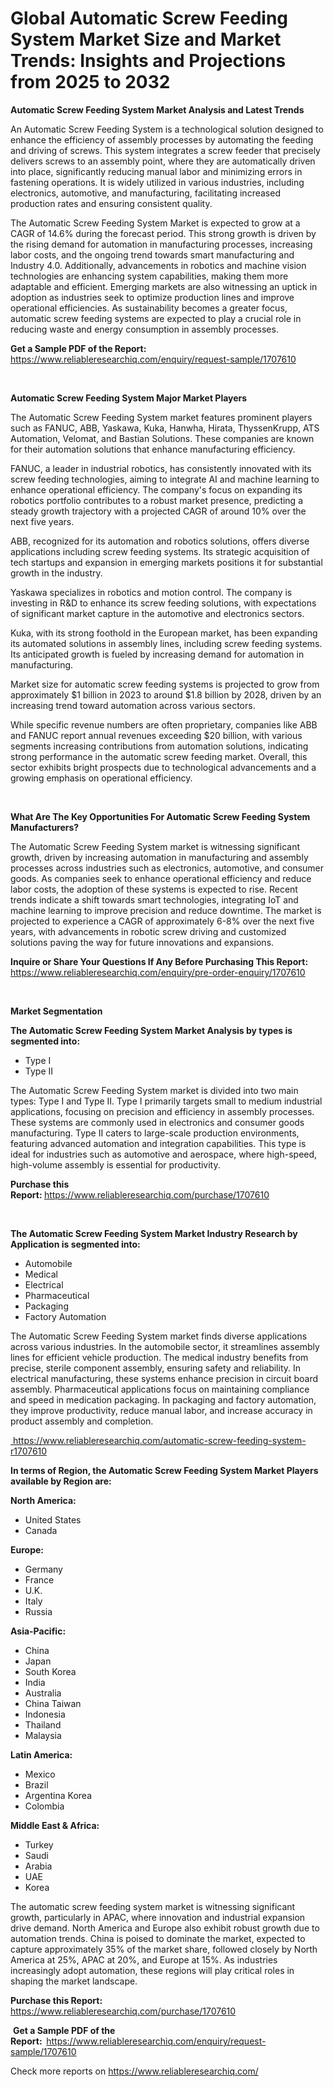 <p><h1>Global Automatic Screw Feeding System Market Size and Market Trends: Insights and Projections from 2025 to 2032</h1></p><p><strong>Automatic Screw Feeding System Market Analysis and Latest Trends</strong></p>
<p><p>An Automatic Screw Feeding System is a technological solution designed to enhance the efficiency of assembly processes by automating the feeding and driving of screws. This system integrates a screw feeder that precisely delivers screws to an assembly point, where they are automatically driven into place, significantly reducing manual labor and minimizing errors in fastening operations. It is widely utilized in various industries, including electronics, automotive, and manufacturing, facilitating increased production rates and ensuring consistent quality.</p><p>The Automatic Screw Feeding System Market is expected to grow at a CAGR of 14.6% during the forecast period. This strong growth is driven by the rising demand for automation in manufacturing processes, increasing labor costs, and the ongoing trend towards smart manufacturing and Industry 4.0. Additionally, advancements in robotics and machine vision technologies are enhancing system capabilities, making them more adaptable and efficient. Emerging markets are also witnessing an uptick in adoption as industries seek to optimize production lines and improve operational efficiencies. As sustainability becomes a greater focus, automatic screw feeding systems are expected to play a crucial role in reducing waste and energy consumption in assembly processes.</p></p>
<p><strong>Get a Sample PDF of the Report:&nbsp;</strong> <a href="https://www.reliableresearchiq.com/enquiry/request-sample/1707610?utm_campaign=2277&utm_medium=2&utm_source=Github&utm_content=ia&utm_term=25032025&utm_id=automatic-screw-feeding-system">https://www.reliableresearchiq.com/enquiry/request-sample/1707610</a></p>
<p>&nbsp;</p>
<p><strong>Automatic Screw Feeding System Major Market Players</strong></p>
<p><p>The Automatic Screw Feeding System market features prominent players such as FANUC, ABB, Yaskawa, Kuka, Hanwha, Hirata, ThyssenKrupp, ATS Automation, Velomat, and Bastian Solutions. These companies are known for their automation solutions that enhance manufacturing efficiency.</p><p>FANUC, a leader in industrial robotics, has consistently innovated with its screw feeding technologies, aiming to integrate AI and machine learning to enhance operational efficiency. The company's focus on expanding its robotics portfolio contributes to a robust market presence, predicting a steady growth trajectory with a projected CAGR of around 10% over the next five years.</p><p>ABB, recognized for its automation and robotics solutions, offers diverse applications including screw feeding systems. Its strategic acquisition of tech startups and expansion in emerging markets positions it for substantial growth in the industry.</p><p>Yaskawa specializes in robotics and motion control. The company is investing in R&D to enhance its screw feeding solutions, with expectations of significant market capture in the automotive and electronics sectors. </p><p>Kuka, with its strong foothold in the European market, has been expanding its automated solutions in assembly lines, including screw feeding systems. Its anticipated growth is fueled by increasing demand for automation in manufacturing.</p><p>Market size for automatic screw feeding systems is projected to grow from approximately $1 billion in 2023 to around $1.8 billion by 2028, driven by an increasing trend toward automation across various sectors.</p><p>While specific revenue numbers are often proprietary, companies like ABB and FANUC report annual revenues exceeding $20 billion, with various segments increasing contributions from automation solutions, indicating strong performance in the automatic screw feeding market. Overall, this sector exhibits bright prospects due to technological advancements and a growing emphasis on operational efficiency.</p></p>
<p>&nbsp;</p>
<p><strong>What Are The Key Opportunities For Automatic Screw Feeding System Manufacturers?</strong></p>
<p><p>The Automatic Screw Feeding System market is witnessing significant growth, driven by increasing automation in manufacturing and assembly processes across industries such as electronics, automotive, and consumer goods. As companies seek to enhance operational efficiency and reduce labor costs, the adoption of these systems is expected to rise. Recent trends indicate a shift towards smart technologies, integrating IoT and machine learning to improve precision and reduce downtime. The market is projected to experience a CAGR of approximately 6-8% over the next five years, with advancements in robotic screw driving and customized solutions paving the way for future innovations and expansions.</p></p>
<p><strong>Inquire or Share Your Questions If Any Before Purchasing This Report:</strong> <a href="https://www.reliableresearchiq.com/enquiry/pre-order-enquiry/1707610?utm_campaign=2277&utm_medium=2&utm_source=Github&utm_content=ia&utm_term=25032025&utm_id=automatic-screw-feeding-system">https://www.reliableresearchiq.com/enquiry/pre-order-enquiry/1707610</a></p>
<p>&nbsp;</p>
<p><strong>Market Segmentation</strong></p>
<p><strong>The Automatic Screw Feeding System Market Analysis by types is segmented into:</strong></p>
<p><ul><li>Type I</li><li>Type II</li></ul></p>
<p><p>The Automatic Screw Feeding System market is divided into two main types: Type I and Type II. Type I primarily targets small to medium industrial applications, focusing on precision and efficiency in assembly processes. These systems are commonly used in electronics and consumer goods manufacturing. Type II caters to large-scale production environments, featuring advanced automation and integration capabilities. This type is ideal for industries such as automotive and aerospace, where high-speed, high-volume assembly is essential for productivity.</p></p>
<p><strong>Purchase this Report:&nbsp;</strong><a href="https://www.reliableresearchiq.com/purchase/1707610?utm_campaign=2277&utm_medium=2&utm_source=Github&utm_content=ia&utm_term=25032025&utm_id=automatic-screw-feeding-system">https://www.reliableresearchiq.com/purchase/1707610</a></p>
<p>&nbsp;</p>
<p><strong>The Automatic Screw Feeding System Market Industry Research by Application is segmented into:</strong></p>
<p><ul><li>Automobile</li><li>Medical</li><li>Electrical</li><li>Pharmaceutical</li><li>Packaging</li><li>Factory Automation</li></ul></p>
<p><p>The Automatic Screw Feeding System market finds diverse applications across various industries. In the automobile sector, it streamlines assembly lines for efficient vehicle production. The medical industry benefits from precise, sterile component assembly, ensuring safety and reliability. In electrical manufacturing, these systems enhance precision in circuit board assembly. Pharmaceutical applications focus on maintaining compliance and speed in medication packaging. In packaging and factory automation, they improve productivity, reduce manual labor, and increase accuracy in product assembly and completion.</p></p>
<p><a href="https://www.reliableresearchiq.com/automatic-screw-feeding-system-r1707610?utm_campaign=2277&utm_medium=2&utm_source=Github&utm_content=ia&utm_term=25032025&utm_id=automatic-screw-feeding-system">&nbsp;https://www.reliableresearchiq.com/automatic-screw-feeding-system-r1707610</a></p>
<p><strong>In terms of Region, the Automatic Screw Feeding System Market Players available by Region are:</strong></p>
<p>
    <p> <strong> North America: </strong>
        <ul>
            <li>United States</li>
            <li>Canada</li>
        </ul>
        </p> 
    <p> <strong> Europe: </strong>
        <ul>
            <li>Germany</li>
            <li>France</li>
            <li>U.K.</li>
            <li>Italy</li>
            <li>Russia</li>
        </ul>
        </p> 
    <p> <strong> Asia-Pacific: </strong>
        <ul>
            <li>China</li>
            <li>Japan</li>
            <li>South Korea</li>
            <li>India</li>
            <li>Australia</li>
            <li>China Taiwan</li>
            <li>Indonesia</li>
            <li>Thailand</li>
            <li>Malaysia</li>
        </ul>
        </p> 
    <p> <strong> Latin America: </strong>
        <ul>
            <li>Mexico</li>
            <li>Brazil</li>
            <li>Argentina Korea</li>
            <li>Colombia</li>
        </ul>
        </p> 
    <p> <strong> Middle East & Africa: </strong>
        <ul>
            <li>Turkey</li>
            <li>Saudi</li>
            <li>Arabia</li>
            <li>UAE</li>
            <li>Korea</li>
        </ul>
    </p>
    </p>
<p><p>The automatic screw feeding system market is witnessing significant growth, particularly in APAC, where innovation and industrial expansion drive demand. North America and Europe also exhibit robust growth due to automation trends. China is poised to dominate the market, expected to capture approximately 35% of the market share, followed closely by North America at 25%, APAC at 20%, and Europe at 15%. As industries increasingly adopt automation, these regions will play critical roles in shaping the market landscape.</p></p>
<p><strong>Purchase this Report: </strong><a href="https://www.reliableresearchiq.com/purchase/1707610?utm_campaign=2277&utm_medium=2&utm_source=Github&utm_content=ia&utm_term=25032025&utm_id=automatic-screw-feeding-system">https://www.reliableresearchiq.com/purchase/1707610</a></p>
<p>&nbsp;<strong>Get a Sample PDF of the Report:&nbsp;&nbsp;</strong><a href="https://www.reliableresearchiq.com/enquiry/request-sample/1707610?utm_campaign=2277&utm_medium=2&utm_source=Github&utm_content=ia&utm_term=25032025&utm_id=automatic-screw-feeding-system">https://www.reliableresearchiq.com/enquiry/request-sample/1707610</a></p>
<p><strong></strong></p>
<p>Check more reports on <a href="https://www.reliableresearchiq.com/?utm_campaign=2277&utm_medium=2&utm_source=Github&utm_content=ia&utm_term=25032025&utm_id=automatic-screw-feeding-system">https://www.reliableresearchiq.com/</a></p>